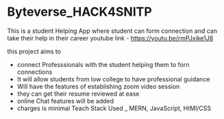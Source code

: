 # Byteverse_HACK4SNITP
This is a student Helping App where student can form connection and can take their help in their career
youtube link - https://youtu.be/rmPJxike1J8

this project aims to
- connect Professsionals with the student helping them to forn connections
- It will allow students from low college to have professional guidance 
- Will have the features of establishing zoom video session
- they can get their resume reviewed at ease
- online Chat features will be added
- charges is minimal
Teach Stack Used _ MERN, JavaScript, HtMl/CSS
